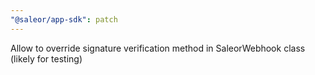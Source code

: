 ```yaml
---
"@saleor/app-sdk": patch
---
```


Allow to override signature verification method in SaleorWebhook class (likely for testing)
